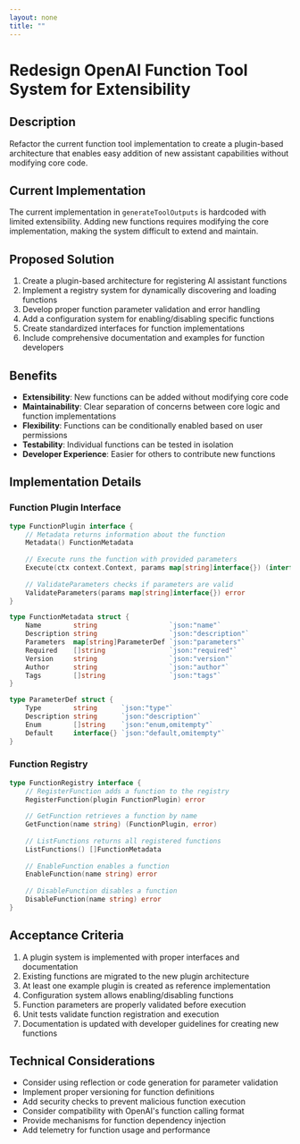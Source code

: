 ```yaml
---
layout: none
title: ""
---
```


# Redesign OpenAI Function Tool System for Extensibility

## Description
Refactor the current function tool implementation to create a plugin-based architecture that enables easy addition of new assistant capabilities without modifying core code.

## Current Implementation
The current implementation in `generateToolOutputs` is hardcoded with limited extensibility. Adding new functions requires modifying the core implementation, making the system difficult to extend and maintain.

## Proposed Solution

1. Create a plugin-based architecture for registering AI assistant functions
2. Implement a registry system for dynamically discovering and loading functions
3. Develop proper function parameter validation and error handling
4. Add a configuration system for enabling/disabling specific functions
5. Create standardized interfaces for function implementations
6. Include comprehensive documentation and examples for function developers

## Benefits

- **Extensibility**: New functions can be added without modifying core code
- **Maintainability**: Clear separation of concerns between core logic and function implementations
- **Flexibility**: Functions can be conditionally enabled based on user permissions
- **Testability**: Individual functions can be tested in isolation
- **Developer Experience**: Easier for others to contribute new functions

## Implementation Details

### Function Plugin Interface

```go
type FunctionPlugin interface {
    // Metadata returns information about the function
    Metadata() FunctionMetadata
    
    // Execute runs the function with provided parameters
    Execute(ctx context.Context, params map[string]interface{}) (interface{}, error)
    
    // ValidateParameters checks if parameters are valid
    ValidateParameters(params map[string]interface{}) error
}

type FunctionMetadata struct {
    Name        string                  `json:"name"`
    Description string                  `json:"description"`
    Parameters  map[string]ParameterDef `json:"parameters"`
    Required    []string                `json:"required"`
    Version     string                  `json:"version"`
    Author      string                  `json:"author"`
    Tags        []string                `json:"tags"`
}

type ParameterDef struct {
    Type        string      `json:"type"`
    Description string      `json:"description"`
    Enum        []string    `json:"enum,omitempty"`
    Default     interface{} `json:"default,omitempty"`
}
```

### Function Registry

```go
type FunctionRegistry interface {
    // RegisterFunction adds a function to the registry
    RegisterFunction(plugin FunctionPlugin) error
    
    // GetFunction retrieves a function by name
    GetFunction(name string) (FunctionPlugin, error)
    
    // ListFunctions returns all registered functions
    ListFunctions() []FunctionMetadata
    
    // EnableFunction enables a function
    EnableFunction(name string) error
    
    // DisableFunction disables a function
    DisableFunction(name string) error
}
```

## Acceptance Criteria

1. A plugin system is implemented with proper interfaces and documentation
2. Existing functions are migrated to the new plugin architecture
3. At least one example plugin is created as reference implementation
4. Configuration system allows enabling/disabling functions
5. Function parameters are properly validated before execution
6. Unit tests validate function registration and execution
7. Documentation is updated with developer guidelines for creating new functions

## Technical Considerations

- Consider using reflection or code generation for parameter validation
- Implement proper versioning for function definitions
- Add security checks to prevent malicious function execution
- Consider compatibility with OpenAI's function calling format
- Provide mechanisms for function dependency injection
- Add telemetry for function usage and performance
